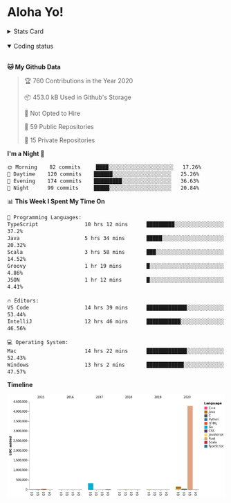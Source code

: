 # Aloha Yo!

<details>
<summary>Stats Card</summary>
 
[![Anurag's github stats](https://github-readme-stats.vercel.app/api?username=GarfieldZHU&show_icons=true&theme=tokyonight)](https://github.com/anuraghazra/github-readme-stats)
 
</details>

<br/>

<details open>

<summary>Coding status</summary>

<br/>

<!--START_SECTION:waka-->
**🐱 My Github Data** 

> 🏆 760 Contributions in the Year 2020
 > 
> 📦 453.0 kB Used in Github's Storage 
 > 
> 🚫 Not Opted to Hire
 > 
> 📜 59 Public Repositories
 > 
> 🔑 15 Private Repositories 

**I'm a Night 🦉** 

```text
🌞 Morning    82 commits     ████░░░░░░░░░░░░░░░░░░░░░   17.26% 
🌆 Daytime    120 commits    ██████░░░░░░░░░░░░░░░░░░░   25.26% 
🌃 Evening    174 commits    █████████░░░░░░░░░░░░░░░░   36.63% 
🌙 Night      99 commits     █████░░░░░░░░░░░░░░░░░░░░   20.84%

```


📊 **This Week I Spent My Time On** 

```text
💬 Programming Languages: 
TypeScript               10 hrs 12 mins      █████████░░░░░░░░░░░░░░░░   37.2% 
Java                     5 hrs 34 mins       █████░░░░░░░░░░░░░░░░░░░░   20.32% 
Scala                    3 hrs 58 mins       ███░░░░░░░░░░░░░░░░░░░░░░   14.52% 
Groovy                   1 hr 19 mins        █░░░░░░░░░░░░░░░░░░░░░░░░   4.86% 
JSON                     1 hr 12 mins        █░░░░░░░░░░░░░░░░░░░░░░░░   4.41%

🔥 Editors: 
VS Code                  14 hrs 39 mins      █████████████░░░░░░░░░░░░   53.44% 
IntelliJ                 12 hrs 46 mins      ███████████░░░░░░░░░░░░░░   46.56%

💻 Operating System: 
Mac                      14 hrs 22 mins      █████████████░░░░░░░░░░░░   52.43% 
Windows                  13 hrs 2 mins       ████████████░░░░░░░░░░░░░   47.57%

```

**Timeline**

![Chart not found](https://github.com/GarfieldZHU/GarfieldZHU/blob/master/charts/bar_graph.png) 


<!--END_SECTION:waka-->

</details>
